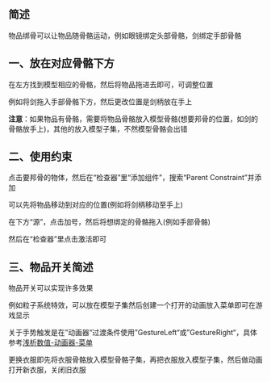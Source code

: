 ## 简述

物品绑骨可以让物品随骨骼运动，例如眼镜绑定头部骨骼，剑绑定手部骨骼

## 一、放在对应骨骼下方

在左方找到模型相应的骨骼，然后将物品拖进去即可，可调整位置

例如将剑拖入手部骨骼下方，然后更改位置是剑柄放在手上

**注意**：如果物品有骨骼，需要将物品骨骼放入模型骨骼(想要邦骨的位置，如剑的骨骼放手上)，其他的放入模型子集，不然模型骨骼会出错

## 二、使用约束

点击要邦骨的物体，然后在“检查器”里“添加组件”，搜索“Parent Constraint”并添加

可以先将物品移动到对应的位置(例如将剑柄移动至手上)

在下方“源”，点击加号，然后将想绑定的骨骼拖入(例如手部骨骼)

然后在“检查器”里点击激活即可

## 三、物品开关简述

物品开关可以实现许多效果

例如粒子系统特效，可以放在模型子集然后创建一个打开的动画放入菜单即可在游戏显示

关于手势触发是在”动画器“过渡条件使用”GestureLeft“或”GestureRight“，具体参考[浅析数值-动画器-菜单](/editing/summary.md)

更换衣服即先将衣服骨骼放入模型骨骼子集，再把衣服放入模型子集，然后做动画打开新衣服，关闭旧衣服